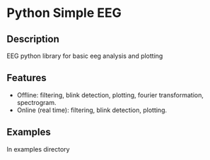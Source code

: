 Python Simple EEG
==============

## Description
EEG python library for basic eeg analysis and plotting

## Features
* Offline: filtering, blink detection, plotting, fourier transformation, spectrogram.
* Online (real time): filtering, blink detection, plotting.

## Examples
In examples directory
